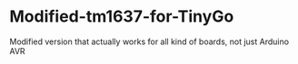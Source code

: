 # Modified-tm1637-for-TinyGo
Modified version that actually works for all kind of boards, not just Arduino AVR
